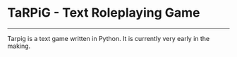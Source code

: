 # TaRPiG - Text Roleplaying Game
---
Tarpig is a text game written in Python. It is currently very early in the making.
